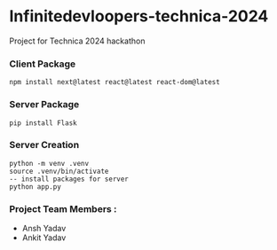# Infinitedevloopers-technica-2024
Project for Technica 2024 hackathon

### Client Package
```
npm install next@latest react@latest react-dom@latest
```

### Server Package
```
pip install Flask
```

### Server Creation 
```
python -m venv .venv
source .venv/bin/activate
-- install packages for server
python app.py
```

### Project Team Members :
- Ansh Yadav
- Ankit Yadav